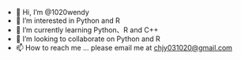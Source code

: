 - 👋 Hi, I’m @1020wendy
- 👀 I’m interested in Python and R
- 🌱 I’m currently learning Python、R and C++
- 💞️ I’m looking to collaborate on Python and R 
- 📫 How to reach me ... please email me at chjy031020@gmail.com

<!---
1020wendy/1020wendy is a ✨ special ✨ repository because its `README.md` (this file) appears on your GitHub profile.
You can click the Preview link to take a look at your changes.
--->

